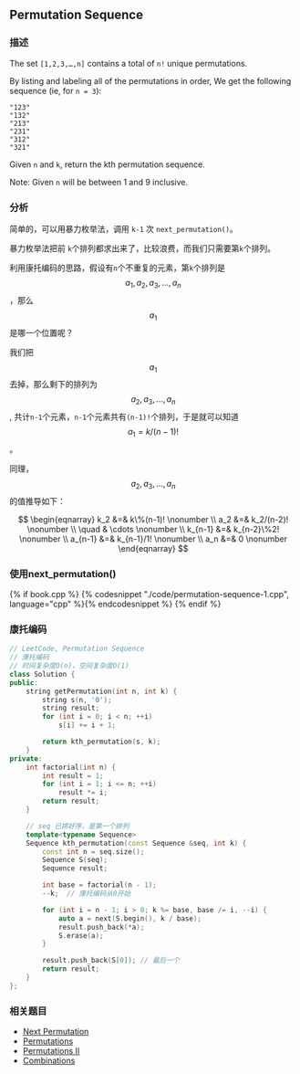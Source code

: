 ## Permutation Sequence


### 描述

The set `[1,2,3,…,n]` contains a total of `n!` unique permutations.

By listing and labeling all of the permutations in order,
We get the following sequence (ie, for `n = 3`):

```
"123"
"132"
"213"
"231"
"312"
"321"
```


Given `n` and `k`, return the kth permutation sequence.

Note: Given `n` will be between 1 and 9 inclusive.


### 分析

简单的，可以用暴力枚举法，调用 `k-1` 次 `next_permutation()`。

暴力枚举法把前 `k`个排列都求出来了，比较浪费，而我们只需要第`k`个排列。

利用康托编码的思路，假设有`n`个不重复的元素，第`k`个排列是$$a_1, a_2, a_3, ..., a_n$$，那么$$a_1$$是哪一个位置呢？

我们把$$a_1$$去掉，那么剩下的排列为
$$a_2, a_3, ..., a_n$$, 共计`n-1`个元素，`n-1`个元素共有`(n-1)!`个排列，于是就可以知道 $$a_1 = k / (n-1)!$$。

同理，$$a_2, a_3, ..., a_n$$ 的值推导如下：

$$
\begin{eqnarray}
k_2 &=& k\%(n-1)! \nonumber \\
a_2 &=& k_2/(n-2)! \nonumber \\
\quad & \cdots \nonumber \\
k_{n-1} &=& k_{n-2}\%2! \nonumber \\
a_{n-1} &=& k_{n-1}/1! \nonumber \\
a_n &=& 0 \nonumber
\end{eqnarray}
$$


### 使用next_permutation()

{% if book.cpp %}
  {% codesnippet "./code/permutation-sequence-1.cpp", language="cpp" %}{% endcodesnippet %}
{% endif %}


### 康托编码

```cpp
// LeetCode, Permutation Sequence
// 康托编码
// 时间复杂度O(n)，空间复杂度O(1)
class Solution {
public:
    string getPermutation(int n, int k) {
        string s(n, '0');
        string result;
        for (int i = 0; i < n; ++i)
            s[i] += i + 1;

        return kth_permutation(s, k);
    }
private:
    int factorial(int n) {
        int result = 1;
        for (int i = 1; i <= n; ++i)
            result *= i;
        return result;
    }

    // seq 已排好序，是第一个排列
    template<typename Sequence>
    Sequence kth_permutation(const Sequence &seq, int k) {
        const int n = seq.size();
        Sequence S(seq);
        Sequence result;

        int base = factorial(n - 1);
        --k;  // 康托编码从0开始

        for (int i = n - 1; i > 0; k %= base, base /= i, --i) {
            auto a = next(S.begin(), k / base);
            result.push_back(*a);
            S.erase(a);
        }

        result.push_back(S[0]); // 最后一个
        return result;
    }
};
```

### 相关题目


* [Next Permutation](#next-permutation)
* [Permutations](#permutations)
* [Permutations II](#permutations-ii)
* [Combinations](#combinations)
